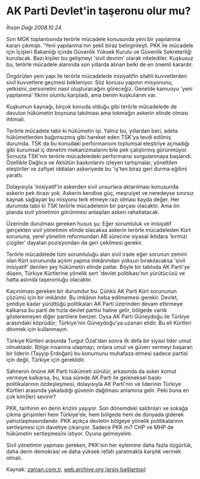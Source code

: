 # AK Parti Devlet'in taşeronu olur mu?

*İhsan Dağı 2008.10.24*

<tr><td class="metin" colspan="2" style="padding-top: 20px; padding-left: 5px; padding-right: 10px;">Son MGK toplantısında terörle mücadele konusunda yeni bir yapılanma kararı çıkmıştı. 'Yeni yapılanma'nın şekli biraz belirginleşti. PKK ile mücadele için İçişleri Bakanlığı içinde Güvenlik Yüksek Kurulu ve Güvenlik Sekreterliği kurulacak. Bazı kişiler bu gelişmeyi 'sivil devrim' olarak nitelediler. Kuşkusuz bu, terörle mücadele alanında son yıllarda alınan belki de en önemli karardır.</td></tr><tr><td class="metin" colspan="2" style="padding-top: 20px; padding-left: 5px; padding-right: 10px;"><p>Öngörülen yeni yapı ile terörle mücadelede inisiyatifin silahlı kuvvetlerden sivil kuvvetlere geçmesi bekleniyor. Söz konusu yapının misyonunu, yetkisini, personelini nasıl oluşturacağını göreceğiz. Genelde kamuoyu 'yeni yapılanma' fikrini olumlu karşıladı, ama benim kuşkularım var.
<p>Kuşkumun kaynağı, birçok konuda olduğu gibi terörle mücadelede de davulun hükümetin boynuna takılması ama tokmağın askerin elinde olması ihtimali. 
<p>Terörle mücadele tabii ki hükümetin işi. Yalnız bu, yıllardan beri, adeta hükümetlerden bağımsızmış gibi hareket eden TSK'ya tevdi edilmiş durumda. TSK da bu konudaki performansını toplumsal eleştiriye açmadığı gibi kurumsal iç denetim mekanizmalarını bile pek çalıştırmış görünmüyor. Sonuçta TSK'nın terörle mücadeledeki performansı sorgulanmaya başlandı. Özellikle Dağlıca ve Aktütün baskınlarını izleyen tartışmalar, yöneltilen eleştiriler ve zafiyet iddiaları askeriyede bu 'iş'ten biraz geri durma eğilimi yarattı. 
<p>Dolayısıyla 'inisiyatif'in askerden sivil unsurlara aktarılması konusunda askerin pek itirazı yok. Askerin kendine güç, meşruiyet ve neredeyse sınırsız kaynak sağlayan bu misyonu terk etmeye razı olması kayda değer. Her durumda tabii ki TSK terörle mücadelenin bir parçası olacaktır. Ama ön planda sivil yönetimin görünmesi anlaşılan askeri rahatlatacak.
<p>Üzerinde durulması gereken husus şu: Eğer sorumluluk ve inisiyatif gerçekten sivil yönetimin elinde olacaksa askerin terörle mücadeleden Kürt sorununa, yerel yönetim reformundan AB sürecine siyasal iktidara 'kırmızı çizgiler' dayatan pozisyondan da geri çekilmesi gerekir.
<p>Terörle mücadelede tüm sorumluluğu alan sivil irade eğer sorunun zemini olan Kürt sorununda açılım yapma imkânından yoksun bırakılacaksa 'sivil inisiyatif' denilen şey hükümetin elinde patlar. Böyle bir tabloda AK Parti'ye düşen, Türkiye Kürtlerine yönelik sert 'devlet politikası'nın yürütücüsü ve hatta aslında taşeronluğu olacaktır. 
<p>Kaçınılması gereken bir durumdur bu. Çünkü AK Parti Kürt sorununun çözümü için bir imkândır. Bu imkânın heba edilmemesi gerekir. Devlet, şimdiye kadar yürüttüğü politikaları AK Parti üzerinden devam ettirmeye kalkarsa bu parti de hızla devlet partisi haline gelir, bölgede varlık gösteremeyen diğer partilere benzer. Oysa AK Parti Güneydoğu ile Türkiye arasındaki köprüdür; Türkiye'nin Güneydoğu'ya uzanan elidir. Bu eli Kürtleri dövmek için kullanmayın.
<p>Türkiye Kürtleri arasında Turgut Özal'dan sonra ilk defa bir siyasi lider umut olmaktadır. Bölge insanına ulaşmayı, onlara umut ve güven vermeyi başaran bir liderin (Tayyip Erdoğan) bu konumunu muhafaza etmesi sadece partisi için değil, Türkiye için gereklidir. 
<p>Sahnenin önüne AK Parti hükümeti sürülür, arkasında da asker komut vermeye kalkarsa, bu, kısa sürede AK Parti ile geleneksel baskı politikalarının özdeşleşmesi, dolayısıyla AK Parti'nin ve liderinin Türkiye Kürtleri arasında yakaladığı güvenin dağılması anlamına gelir. Peki buna en çok kim(ler) sevinir? 
<p>PKK, tarihinin en derin krizini yaşıyor. Son dönemdeki saldırıları ve sokağa çıkma girişimleri hem Türkiye'de, hem bölgede hem de dünyada giderek yalnızlaşmasındandır. PKK açıkça devletin bölgeye yönelik politikalarının sertleşmesi için davetiye çıkarıyor. Sadece PKK mı? CHP ve MHP de hükümetin sertleşmesini istiyor. Oyuna gelmeyelim.
<p>Sivil yönetimin yapması gereken, PKK'nın her eylemine daha fazla özgürlük, daha derin demokrasi ve daha yüksek refah yaratmakla karşılık vermek olmalı.<br/></p></p></p></p></p></p></p></p></p></p></p></td></tr>

Kaynak: [zaman.com.tr](http://zaman.com.tr/yazar.do?yazino=752760), [web.archive.org (arşiv bağlantısı)](http://web.archive.org/web/20081025083456/http://zaman.com.tr:80/yazar.do?yazino=752760)
